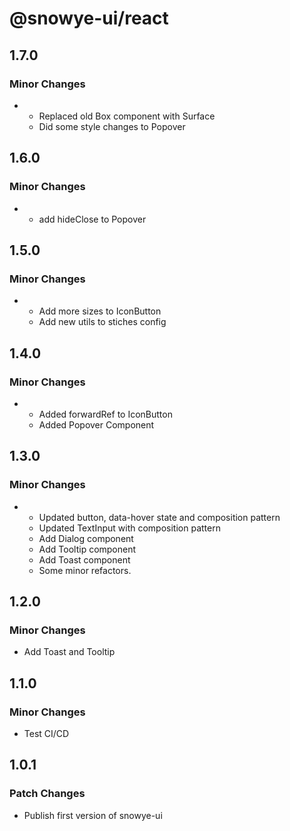 # @snowye-ui/react

## 1.7.0

### Minor Changes

- - Replaced old Box component with Surface
  - Did some style changes to Popover

## 1.6.0

### Minor Changes

- - add hideClose to Popover

## 1.5.0

### Minor Changes

- - Add more sizes to IconButton
  - Add new utils to stiches config

## 1.4.0

### Minor Changes

- - Added forwardRef to IconButton
  - Added Popover Component

## 1.3.0

### Minor Changes

- - Updated button, data-hover state and composition pattern
  - Updated TextInput with composition pattern
  - Add Dialog component
  - Add Tooltip component
  - Add Toast component
  - Some minor refactors.

## 1.2.0

### Minor Changes

- Add Toast and Tooltip

## 1.1.0

### Minor Changes

- Test CI/CD

## 1.0.1

### Patch Changes

- Publish first version of snowye-ui
